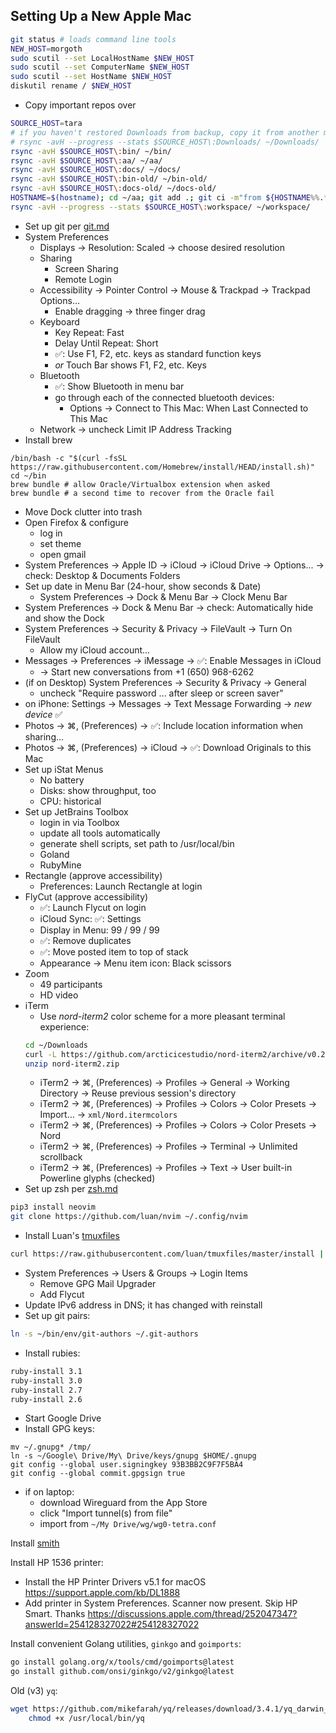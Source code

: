 ## Setting Up a New Apple Mac

```bash
git status # loads command line tools
NEW_HOST=morgoth
sudo scutil --set LocalHostName $NEW_HOST
sudo scutil --set ComputerName $NEW_HOST
sudo scutil --set HostName $NEW_HOST
diskutil rename / $NEW_HOST
```
- Copy important repos over

```bash
SOURCE_HOST=tara
# if you haven't restored Downloads from backup, copy it from another machine:
# rsync -avH --progress --stats $SOURCE_HOST\:Downloads/ ~/Downloads/
rsync -avH $SOURCE_HOST\:bin/ ~/bin/
rsync -avH $SOURCE_HOST\:aa/ ~/aa/
rsync -avH $SOURCE_HOST\:docs/ ~/docs/
rsync -avH $SOURCE_HOST\:bin-old/ ~/bin-old/
rsync -avH $SOURCE_HOST\:docs-old/ ~/docs-old/
HOSTNAME=$(hostname); cd ~/aa; git add .; git ci -m"from ${HOSTNAME%%.*}"; git pull -r; git push; cd ~/bin-old; git add .; git ci -m "from ${HOSTNAME%%.*}"; git pull -r; git push; cd ~/docs-old/ ; git add .; git ci -m "from ${HOSTNAME%%.*}"; git pull -r; git push; cd ~/docs; git pull; cd ~/bin; git pull; popd; popd; popd; popd; popd
rsync -avH --progress --stats $SOURCE_HOST\:workspace/ ~/workspace/
```
- Set up git per [git.md](https://github.com/cunnie/docs/blob/master/git.md)
- System Preferences
  - Displays → Resolution: Scaled → choose desired resolution
  - Sharing
    - Screen Sharing
    - Remote Login
  - Accessibility → Pointer Control → Mouse & Trackpad → Trackpad Options...
    - Enable dragging → three finger drag
  - Keyboard
    - Key Repeat: Fast
    - Delay Until Repeat: Short
    - ✅: Use F1, F2, etc. keys as standard function keys
    - _or_ Touch Bar shows F1, F2, etc. Keys
  - Bluetooth
    - ✅: Show Bluetooth in menu bar
    - go through each of the connected bluetooth devices:
      - Options → Connect to This Mac: When Last Connected to This Mac
  - Network → uncheck Limit IP Address Tracking
- Install brew
```
/bin/bash -c "$(curl -fsSL https://raw.githubusercontent.com/Homebrew/install/HEAD/install.sh)"
cd ~/bin
brew bundle # allow Oracle/Virtualbox extension when asked
brew bundle # a second time to recover from the Oracle fail
```
- Move Dock clutter into trash
- Open Firefox & configure
  - log in
  - set theme
  - open gmail
- System Preferences → Apple ID → iCloud → iCloud Drive → Options... → check:
  Desktop & Documents Folders
- Set up date in Menu Bar (24-hour, show seconds & Date)
  - System Preferences → Dock & Menu Bar → Clock Menu Bar
- System Preferences → Dock & Menu Bar → check: Automatically hide and show the Dock
- System Preferences → Security & Privacy → FileVault → Turn On FileVault
  - Allow my iCloud account...
- Messages → Preferences → iMessage → ✅: Enable Messages in iCloud
  - → Start new conversations from +1 (650) 968-6262
- (if on Desktop) System Preferences → Security & Privacy → General
  - uncheck "Require password ... after sleep or screen saver"
- on iPhone: Settings → Messages → Text Message Forwarding → _new device_ ✅
- Photos → ⌘, (Preferences) → ✅: Include location information when sharing...
- Photos → ⌘, (Preferences) → iCloud → ✅: Download Originals to this Mac
- Set up iStat Menus
  - No battery
  - Disks: show throughput, too
  - CPU: historical
- Set up JetBrains Toolbox
  - login in via Toolbox
  - update all tools automatically
  - generate shell scripts, set path to /usr/local/bin
  - Goland
  - RubyMine
- Rectangle (approve accessibility)
  - Preferences: Launch Rectangle at login
- FlyCut (approve accessibility)
  - ✅: Launch Flycut on login
  - iCloud Sync: ✅: Settings
  - Display in Menu: 99 / 99 / 99
  - ✅: Remove duplicates
  - ✅: Move posted item to top of stack
  - Appearance → Menu item icon: Black scissors
- Zoom
  - 49 participants
  - HD video
- iTerm
  - Use _nord-iterm2_ color scheme for a more pleasant terminal experience:
  ```bash
  cd ~/Downloads
  curl -L https://github.com/arcticicestudio/nord-iterm2/archive/v0.2.0.zip -o nord-iterm2.zip
  unzip nord-iterm2.zip
  ```
  - iTerm2 → ⌘, (Preferences) → Profiles → General → Working Directory → Reuse previous session's directory
  - iTerm2 → ⌘, (Preferences) → Profiles → Colors → Color Presets → Import... → `xml/Nord.itermcolors`
  - iTerm2 → ⌘, (Preferences) → Profiles → Colors → Color Presets → Nord
  - iTerm2 → ⌘, (Preferences) → Profiles → Terminal → Unlimited scrollback
  - iTerm2 → ⌘, (Preferences) → Profiles → Text → User built-in Powerline glyphs (checked)
- Set up zsh per [zsh.md](https://github.com/cunnie/docs/blob/master/zsh.md)
```bash
pip3 install neovim
git clone https://github.com/luan/nvim ~/.config/nvim
```
- Install Luan's [tmuxfiles](https://github.com/luan/tmuxfiles/blob/master/install)
```bash
curl https://raw.githubusercontent.com/luan/tmuxfiles/master/install | bash
```
- System Preferences → Users & Groups → Login Items
  - Remove GPG Mail Upgrader
  - Add Flycut
- Update IPv6 address in DNS; it has changed with reinstall
- Set up git pairs:
```bash
ln -s ~/bin/env/git-authors ~/.git-authors
```
- Install rubies:
```bash
ruby-install 3.1
ruby-install 3.0
ruby-install 2.7
ruby-install 2.6
```
- Start Google Drive
- Install GPG keys:
```
mv ~/.gnupg* /tmp/
ln -s ~/Google\ Drive/My\ Drive/keys/gnupg $HOME/.gnupg
git config --global user.signingkey 93B3BB2C9F7F5BA4
git config --global commit.gpgsign true
```
- if on laptop:
  - download Wireguard from the App Store
  - click "Import tunnel(s) from file"
  - import from `~/My Drive/wg/wg0-tetra.conf`

Install [smith](https://github.com/pivotal/smith/releases)

Install HP 1536 printer:

- Install the HP Printer Drivers v5.1 for macOS <https://support.apple.com/kb/DL1888>
- Add printer in System Preferences. Scanner now present. Skip HP Smart. Thanks <https://discussions.apple.com/thread/252047347?answerId=254128327022#254128327022>

Install convenient Golang utilities, `ginkgo` and `goimports`:

```bash
go install golang.org/x/tools/cmd/goimports@latest
go install github.com/onsi/ginkgo/v2/ginkgo@latest
```

Old (v3) `yq`:

```bash
wget https://github.com/mikefarah/yq/releases/download/3.4.1/yq_darwin_amd64 -O /usr/local/bin/yq &&\
    chmod +x /usr/local/bin/yq
```
